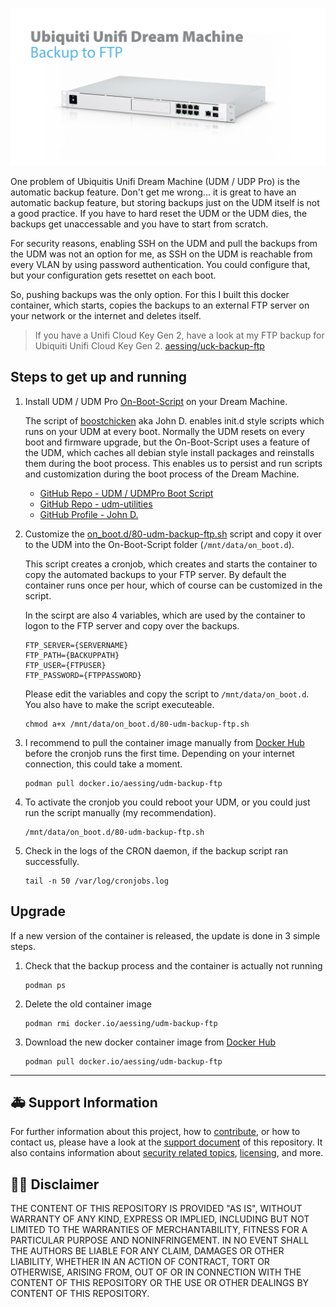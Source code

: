 ![Ubiquiti Unifi Dream Machine Backup to FTP Banner](docs/images/banner.png)

One problem of Ubiquitis Unifi Dream Machine (UDM / UDP Pro) is the automatic backup feature. Don't get me wrong... it is great to have an automatic backup feature, but storing backups just on the UDM itself is not a good practice. If you have to hard reset the UDM or the UDM dies, the backups get unaccessable and you have to start from scratch.

For security reasons, enabling SSH on the UDM and pull the backups from the UDM was not an option for me, as SSH on the UDM is reachable from every VLAN by using password authentication. You could configure that, but your configuration gets resettet on each boot.

So, pushing backups was the only option. For this I built this docker container, which starts, copies the backups to an external FTP server on your network or the internet and deletes itself.

> If you have a Unifi Cloud Key Gen 2, have a look at my FTP backup for Ubiquiti Unifi Cloud Key Gen 2. [aessing/uck-backup-ftp](https://github.com/aessing/uck-backup-ftp) 

## Steps to get up and running

1. Install UDM / UDM Pro [On-Boot-Script](https://github.com/boostchicken/udm-utilities/tree/master/on-boot-script) on your Dream Machine.

    The script of [boostchicken](https://github.com/boostchicken) aka John D. enables init.d style scripts which runs on your UDM at every boot. Normally the UDM resets on every boot and firmware upgrade, but the On-Boot-Script uses a feature of the UDM, which caches all debian style install packages and reinstalls them during the boot process. This enables us to persist and run scripts and customization during the boot process of the Dream Machine.
    - [GitHub Repo - UDM / UDMPro Boot Script](https://github.com/boostchicken/udm-utilities/tree/master/on-boot-script)    
    - [GitHub Repo - udm-utilities](https://github.com/boostchicken/udm-utilities)
    - [GitHub Profile - John D.](https://github.com/boostchicken)

1.  Customize the [on_boot.d/80-udm-backup-ftp.sh](on_boot.d/80-udm-backup-ftp.sh) script and copy it over to the UDM into the On-Boot-Script folder (`/mnt/data/on_boot.d`).

    This script creates a cronjob, which creates and starts the container to copy the automated backups to your FTP server. By default the container runs once per hour, which of course can be customized in the script.

    In the scirpt are also 4 variables, which are used by the container to logon to the FTP server and copy over the backups. 

    ```shell
    FTP_SERVER={SERVERNAME}
    FTP_PATH={BACKUPPATH}
    FTP_USER={FTPUSER}
    FTP_PASSWORD={FTPPASSWORD}
    ```

    Please edit the variables and copy the script to `/mnt/data/on_boot.d`. You also have to make the script executeable.
    ```shell
    chmod a+x /mnt/data/on_boot.d/80-udm-backup-ftp.sh
    ```

1.  I recommend to pull the container image manually from [Docker Hub](https://hub.docker.com/repository/docker/aessing/udm-backup-ftp) before the cronjob runs the first time. Depending on your internet connection, this could take a moment.
    ```shell
    podman pull docker.io/aessing/udm-backup-ftp
    ```

1. To activate the cronjob you could reboot your UDM, or you could just run the script manually (my recommendation).
    ```shell
    /mnt/data/on_boot.d/80-udm-backup-ftp.sh
    ```

1. Check in the logs of the CRON daemon, if the backup script ran successfully. 
   ```shell
   tail -n 50 /var/log/cronjobs.log
   ```

## Upgrade
If a new version of the container is released, the update is done in 3 simple steps.

1. Check that the backup process and the container is actually not running
    ```shell
    podman ps
    ```

1. Delete the old container image
    ```shell
    podman rmi docker.io/aessing/udm-backup-ftp
    ```

1. Download the new docker container image from [Docker Hub](https://hub.docker.com/repository/docker/aessing/udm-backup-ftp)
    ```shell
    podman pull docker.io/aessing/udm-backup-ftp
    ```

---

## :ambulance: Support Information

For further information about this project, how to [contribute](CONTRIBUTING.md), or how to contact us, please have a look at the [support document](SUPPORT.md) of this repository. It also contains information about [security related topics](SECURITY.md), [licensing](LICENSE.md), and more.  

## :man_judge: Disclaimer

THE CONTENT OF THIS REPOSITORY IS PROVIDED "AS IS", WITHOUT WARRANTY OF ANY KIND, EXPRESS OR IMPLIED, INCLUDING BUT NOT LIMITED TO THE WARRANTIES OF MERCHANTABILITY, FITNESS FOR A PARTICULAR PURPOSE AND NONINFRINGEMENT. IN NO EVENT SHALL THE AUTHORS BE LIABLE FOR ANY CLAIM, DAMAGES OR OTHER LIABILITY, WHETHER IN AN ACTION OF CONTRACT, TORT OR OTHERWISE, ARISING FROM, OUT OF OR IN CONNECTION WITH THE CONTENT OF THIS REPOSITORY OR THE USE OR OTHER DEALINGS BY CONTENT OF THIS REPOSITORY.

